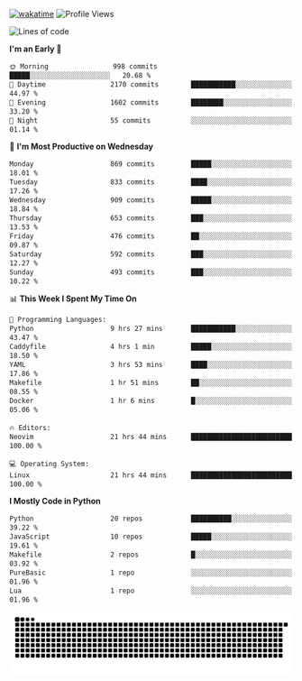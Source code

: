 [![wakatime](https://wakatime.com/badge/user/b920b284-3cde-4cd4-b72e-f7f22d050b16.svg)](https://wakatime.com/@b920b284-3cde-4cd4-b72e-f7f22d050b16)
![Profile Views](http://img.shields.io/badge/Profile%20Views-4586-blue)
<!--START_SECTION:waka-->
![Lines of code](https://img.shields.io/badge/From%20Hello%20World%20I%27ve%20Written-6.4%20million%20lines%20of%20code-blue)

**I'm an Early 🐤** 

```text
🌞 Morning                998 commits         █████░░░░░░░░░░░░░░░░░░░░   20.68 % 
🌆 Daytime                2170 commits        ███████████░░░░░░░░░░░░░░   44.97 % 
🌃 Evening                1602 commits        ████████░░░░░░░░░░░░░░░░░   33.20 % 
🌙 Night                  55 commits          ░░░░░░░░░░░░░░░░░░░░░░░░░   01.14 % 
```
📅 **I'm Most Productive on Wednesday** 

```text
Monday                   869 commits         █████░░░░░░░░░░░░░░░░░░░░   18.01 % 
Tuesday                  833 commits         ████░░░░░░░░░░░░░░░░░░░░░   17.26 % 
Wednesday                909 commits         █████░░░░░░░░░░░░░░░░░░░░   18.84 % 
Thursday                 653 commits         ███░░░░░░░░░░░░░░░░░░░░░░   13.53 % 
Friday                   476 commits         ██░░░░░░░░░░░░░░░░░░░░░░░   09.87 % 
Saturday                 592 commits         ███░░░░░░░░░░░░░░░░░░░░░░   12.27 % 
Sunday                   493 commits         ███░░░░░░░░░░░░░░░░░░░░░░   10.22 % 
```


📊 **This Week I Spent My Time On** 

```text
💬 Programming Languages: 
Python                   9 hrs 27 mins       ███████████░░░░░░░░░░░░░░   43.47 % 
Caddyfile                4 hrs 1 min         █████░░░░░░░░░░░░░░░░░░░░   18.50 % 
YAML                     3 hrs 53 mins       ████░░░░░░░░░░░░░░░░░░░░░   17.86 % 
Makefile                 1 hr 51 mins        ██░░░░░░░░░░░░░░░░░░░░░░░   08.55 % 
Docker                   1 hr 6 mins         █░░░░░░░░░░░░░░░░░░░░░░░░   05.06 % 

🔥 Editors: 
Neovim                   21 hrs 44 mins      █████████████████████████   100.00 % 

💻 Operating System: 
Linux                    21 hrs 44 mins      █████████████████████████   100.00 % 
```

**I Mostly Code in Python** 

```text
Python                   20 repos            ██████████░░░░░░░░░░░░░░░   39.22 % 
JavaScript               10 repos            █████░░░░░░░░░░░░░░░░░░░░   19.61 % 
Makefile                 2 repos             █░░░░░░░░░░░░░░░░░░░░░░░░   03.92 % 
PureBasic                1 repo              ░░░░░░░░░░░░░░░░░░░░░░░░░   01.96 % 
Lua                      1 repo              ░░░░░░░░░░░░░░░░░░░░░░░░░   01.96 % 
```




<!--END_SECTION:waka-->
![Snake animation](https://raw.githubusercontent.com/timmypidashev/timmypidashev/main/commits.svg)
